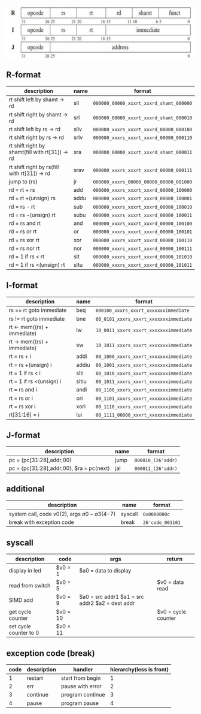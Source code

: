 
![](img/README/InsFormat.png)

## **R-format**
|description|name|format|
|---|---|---|
rt shift left by shamt -> rd|sll |`000000_00000_xxxrt_xxxrd_shamt_000000`|
rt shift right by shamt -> rd|srl|`000000_00000_xxxrt_xxxrd_shamt_000010`
rt shift left by rs -> rd|sllv |`000000_xxxrs_xxxrt_xxxrd_00000_000100`
rt shift right by rs -> rd|srlv |`000000_xxxrs_xxxrt_xxxrd_00000_000110`
rt shift right by shamt(fill with rt[31]) -> rd|sra |`000000_00000_xxxrt_xxxrd_shamt_000011`
rt shift right by rs(fill with rt[31]) -> rd|srav |`000000_xxxrs_xxxrt_xxxrd_00000_000111`
jump to (rs)|jr |`000000_xxxrs_00000_00000_00000_001000`
rd = rt + rs|add |`000000_xxxrs_xxxrt_xxxrd_00000_100000`
rd = rt +(unsign) rs|addu |`000000_xxxrs_xxxrt_xxxrd_00000_100001`
rd = rs - rt|sub |`000000_xxxrs_xxxrt_xxxrd_00000_100010`
rd = rs -(unsign) rt|subu |`000000_xxxrs_xxxrt_xxxrd_00000_100011`
rd = rs and rt|and |`000000_xxxrs_xxxrt_xxxrd_00000_100100`
rd = rs or rt|or |`000000_xxxrs_xxxrt_xxxrd_00000_100101`
rd = rs xor rt|xor |`000000_xxxrs_xxxrt_xxxrd_00000_100110`
rd = rs nor rt|nor |`000000_xxxrs_xxxrt_xxxrd_00000_100111`
rd = 1 if rs < rt|slt |`000000_xxxrs_xxxrt_xxxrd_00000_101010`
rd = 1 if rs <(unsign) rt|sltu |`000000_xxxrs_xxxrt_xxxrd_00000_101011`

## **I-format**
|description|name|format|
|---|---|---|
rs == rt goto immediate|beq |`000100_xxxrs_xxxrt_xxxxxxximmediate`
rs != rt goto immediate|bne |`00_0101_xxxrs_xxxrt_xxxxxxximmediate`
rt <- mem((rs) + immediate)|lw |`10_0011_xxxrs_xxxrt_xxxxxxximmediate`
rt -> mem((rs) + immediate)|sw |`10_1011_xxxrs_xxxrt_xxxxxxximmediate`
rt = rs + i|addi |`00_1000_xxxrs_xxxrt_xxxxxxximmediate`
rt = rs +(unsign) i|addiu |`00_1001_xxxrs_xxxrt_xxxxxxximmediate`
rt = 1 if rs < i|slti |`00_1010_xxxrs_xxxrt_xxxxxxximmediate`
rt = 1 if rs <(unsign) i|sltiu |`00_1011_xxxrs_xxxrt_xxxxxxximmediate`
rt = rs and i|andi |`00_1100_xxxrs_xxxrt_xxxxxxximmediate`
rt = rs or i|ori |`00_1101_xxxrs_xxxrt_xxxxxxximmediate`
rt = rs xor i|xori |`00_1110_xxxrs_xxxrt_xxxxxxximmediate`
rt[31:16] = i|lui |`00_1111_00000_xxxrt_xxxxxxximmediate`

## **J-format**
|description|name|format|
|---|---|---|
pc = {pc[31:28],addr,00}|jump |`000010_(26'addr)`
pc = {pc[31:28],addr,00}, $ra = pc(next)|jal |`000011_(26'addr)`

## **additional**
|description|name|format|
|---|---|---|
|system call, code $v0($2), args $a0-a3($4-7)|syscall|`0x0000000c`|
|break with exception code|break|`26'code_001101`|

## **syscall**
|description|code|args|return|
|---|---|---|---|
|display in led|$v0 = 1|$a0 = data to display| |
|read from switch|$v0 = 5| |$v0 = data read|
|SIMD add|$v0 = 9|$a0 = src addr1 $a1 = src addr2 $a2 = dest addr||
|get cycle counter|$v0 = 10||$v0 = cycle counter|
|set cycle counter to 0|$v0 = 11|||

## **exception code (break)**
|code|description|handler|hierarchy(less is front)|
|---|---|---|---|
1|restart|start from begin|1
2|err|pause with error|2
3|continue|program continue|3
4|pause|program pause|4




